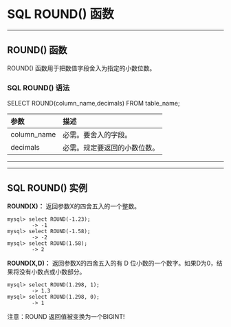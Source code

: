 # SQL ROUND() 函数

------

## ROUND() 函数

ROUND() 函数用于把数值字段舍入为指定的小数位数。

### SQL ROUND() 语法

SELECT ROUND(column_name,decimals) FROM table_name;



| 参数        | 描述                         |
| :---------- | :--------------------------- |
| column_name | 必需。要舍入的字段。         |
| decimals    | 必需。规定要返回的小数位数。 |



------



------

## SQL ROUND() 实例

**ROUND(X)：** 返回参数X的四舍五入的一个整数。

```
mysql> select ROUND(-1.23);
        -> -1
mysql> select ROUND(-1.58);
        -> -2
mysql> select ROUND(1.58);
        -> 2
```

**ROUND(X,D)：** 返回参数X的四舍五入的有 D 位小数的一个数字。如果D为0，结果将没有小数点或小数部分。

```
mysql> select ROUND(1.298, 1);
        -> 1.3
mysql> select ROUND(1.298, 0);
        -> 1
```

注意：ROUND 返回值被变换为一个BIGINT!